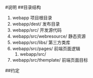 #说明
##目录结构
1. webapp 项目根目录
2. webapp/dest/ 发布目录
3. webapp/src/  开发源代码
4. webapp/src/webresource/ 静态资源
5. webapp/src/libs/ 第三方类库
6. webapp/src/pages/ 前端页面逻辑
    1. webapp/src/
7. webapp/src/themplate/ 前端页面目标


##约定